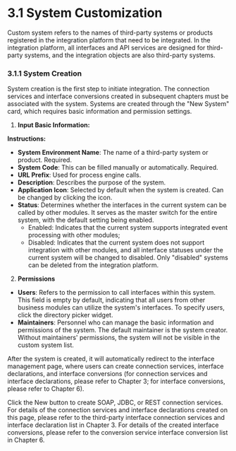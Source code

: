 # 3.1 System Customization

Custom system refers to the names of third-party systems or products registered in the integration platform that need to be integrated. In the integration platform, all interfaces and API services are designed for third-party systems, and the integration objects are also third-party systems.

### 3.1.1 System Creation

System creation is the first step to initiate integration. The connection services and interface conversions created in subsequent chapters must be associated with the system. Systems are created through the "New System" card, which requires basic information and permission settings.

1. **Input Basic Information:**

**Instructions:**
- **System Environment Name**: The name of a third-party system or product. Required.
- **System Code**: This can be filled manually or automatically. Required.
- **URL Prefix**: Used for process engine calls.
- **Description**: Describes the purpose of the system.
- **Application Icon**: Selected by default when the system is created. Can be changed by clicking the icon.
- **Status**: Determines whether the interfaces in the current system can be called by other modules. It serves as the master switch for the entire system, with the default setting being enabled.
  - Enabled: Indicates that the current system supports integrated event processing with other modules;
  - Disabled: Indicates that the current system does not support integration with other modules, and all interface statuses under the current system will be changed to disabled. Only "disabled" systems can be deleted from the integration platform.

2. **Permissions**
- **Users**: Refers to the permission to call interfaces within this system. This field is empty by default, indicating that all users from other business modules can utilize the system's interfaces. To specify users, click the directory picker widget.
- **Maintainers**: Personnel who can manage the basic information and permissions of the system. The default maintainer is the system creator. Without maintainers' permissions, the system will not be visible in the custom system list.

After the system is created, it will automatically redirect to the interface management page, where users can create connection services, interface declarations, and interface conversions (for connection services and interface declarations, please refer to Chapter 3; for interface conversions, please refer to Chapter 6).

Click the New button to create SOAP, JDBC, or REST connection services. For details of the connection services and interface declarations created on this page, please refer to the third-party interface connection services and interface declaration list in Chapter 3. For details of the created interface conversions, please refer to the conversion service interface conversion list in Chapter 6.
